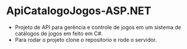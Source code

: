 # ApiCatalogoJogos-ASP.NET

* Projeto de API  para gerência e controle de jogos em um sistema de catálogos de jogos em feito em C#.<br/>
* Para rodar o projeto clone o repositorio e rode o servidor.
